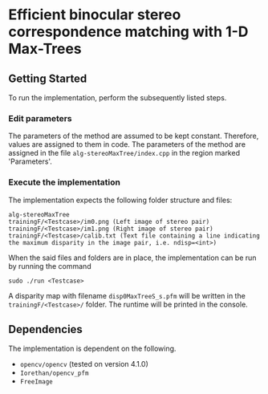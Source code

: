 # Efficient binocular stereo correspondence matching with 1-D Max-Trees

## Getting Started

To run the implementation, perform the subsequently listed steps.

### Edit parameters

The parameters of the method are assumed to be kept constant. Therefore, values are assigned to them in code. 
The parameters of the method are assigned in the file `alg-stereoMaxTree/index.cpp` in the region marked 'Parameters'.

### Execute the implementation

The implementation expects the following folder structure and files:

```
alg-stereoMaxTree
trainingF/<Testcase>/im0.png (Left image of stereo pair)
trainingF/<Testcase>/im1.png (Right image of stereo pair)
trainingF/<Testcase>/calib.txt (Text file containing a line indicating the maximum disparity in the image pair, i.e. ndisp=<int>)

```

When the said files and folders are in place, the implementation can be run by running the command

```
sudo ./run <Testcase>
```

A disparity map with filename ``disp0MaxTreeS_s.pfm`` will be written in the ``trainingF/<Testcase>/`` folder. 
The runtime will be printed in the console.

## Dependencies

The implementation is dependent on the following.

* ``opencv/opencv`` (tested on version 4.1.0)
* ``Iorethan/opencv_pfm``
* ``FreeImage``
